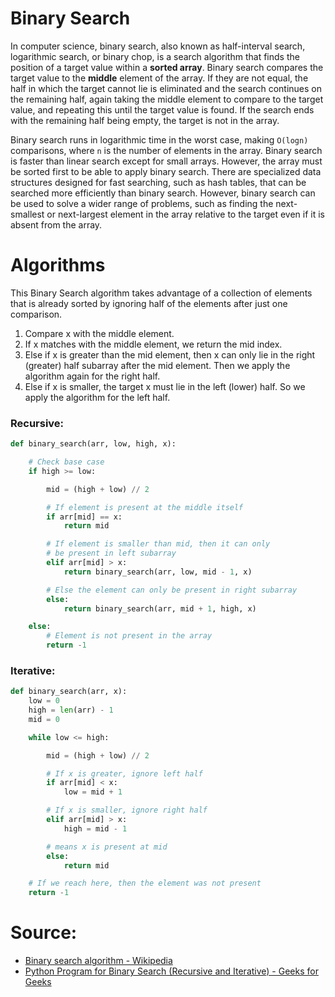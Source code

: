 # Binary Search

In computer science, binary search, also known as half-interval search, logarithmic search, or binary chop, is a search algorithm that finds the position of a target value within a **sorted array**. Binary search compares the target value to the **middle** element of the array. If they are not equal, the half in which the target cannot lie is eliminated and the search continues on the remaining half, again taking the middle element to compare to the target value, and repeating this until the target value is found. If the search ends with the remaining half being empty, the target is not in the array.

Binary search runs in logarithmic time in the worst case, making `O(logn)` comparisons, where `n` is the number of elements in the array. Binary search is faster than linear search except for small arrays. However, the array must be sorted first to be able to apply binary search. There are specialized data structures designed for fast searching, such as hash tables, that can be searched more efficiently than binary search. However, binary search can be used to solve a wider range of problems, such as finding the next-smallest or next-largest element in the array relative to the target even if it is absent from the array.

# Algorithms

This Binary Search algorithm takes advantage of a collection of elements that is already sorted by ignoring half of the elements after just one comparison.

1. Compare x with the middle element.
2. If x matches with the middle element, we return the mid index.
3. Else if x is greater than the mid element, then x can only lie in the right (greater) half subarray after the mid element. Then we apply the algorithm again for the right half.
4. Else if x is smaller, the target x must lie in the left (lower) half. So we apply the algorithm for the left half.

### Recursive:

```python
def binary_search(arr, low, high, x):

    # Check base case
    if high >= low:

        mid = (high + low) // 2

        # If element is present at the middle itself
        if arr[mid] == x:
            return mid

        # If element is smaller than mid, then it can only
        # be present in left subarray
        elif arr[mid] > x:
            return binary_search(arr, low, mid - 1, x)

        # Else the element can only be present in right subarray
        else:
            return binary_search(arr, mid + 1, high, x)

    else:
        # Element is not present in the array
        return -1

```

### Iterative:

```python
def binary_search(arr, x):
    low = 0
    high = len(arr) - 1
    mid = 0

    while low <= high:

        mid = (high + low) // 2

        # If x is greater, ignore left half
        if arr[mid] < x:
            low = mid + 1

        # If x is smaller, ignore right half
        elif arr[mid] > x:
            high = mid - 1

        # means x is present at mid
        else:
            return mid

    # If we reach here, then the element was not present
    return -1
```

# Source:

- [Binary search algorithm - Wikipedia](https://en.wikipedia.org/wiki/Binary_search_algorithm)
- [Python Program for Binary Search (Recursive and Iterative) - Geeks for Geeks](https://www.geeksforgeeks.org/python-program-for-binary-search/)
